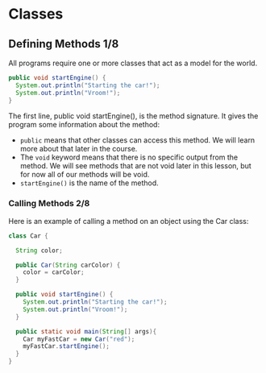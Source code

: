 # Classes

## Defining Methods 1/8

All programs require one or more classes that act as a model for the world.

```java
public void startEngine() {
  System.out.println("Starting the car!");
  System.out.println("Vroom!");
}
```

The first line, public void startEngine(), is the method signature. It gives the program some information about the method:

- `public` means that other classes can access this method. We will learn more about that later in the course.
- The `void` keyword means that there is no specific output from the method. We will see methods that are not void later in this lesson, but for now all of our methods will be void.
- `startEngine()` is the name of the method.

### Calling Methods 2/8

Here is an example of calling a method on an object using the Car class:

```java
class Car {

  String color;

  public Car(String carColor) {
    color = carColor;
  }

  public void startEngine() {
    System.out.println("Starting the car!");
    System.out.println("Vroom!");
  }

  public static void main(String[] args){
    Car myFastCar = new Car("red");
    myFastCar.startEngine();
  }
}
```

